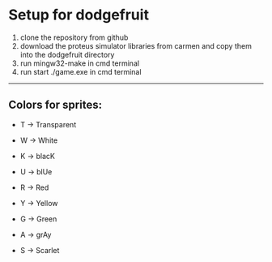 # Setup for dodgefruit

1. clone the repository from github
2. download the proteus simulator libraries from carmen and copy them into the dodgefruit directory
3. run mingw32-make in cmd terminal
4. run start ./game.exe in cmd terminal

-----

## Colors for sprites:
  - T -> Transparent
  - W -> White
  - K -> blacK
  
  - U -> blUe
  - R -> Red
  - Y -> Yellow
  - G -> Green
  
  - A -> grAy
  - S -> Scarlet
